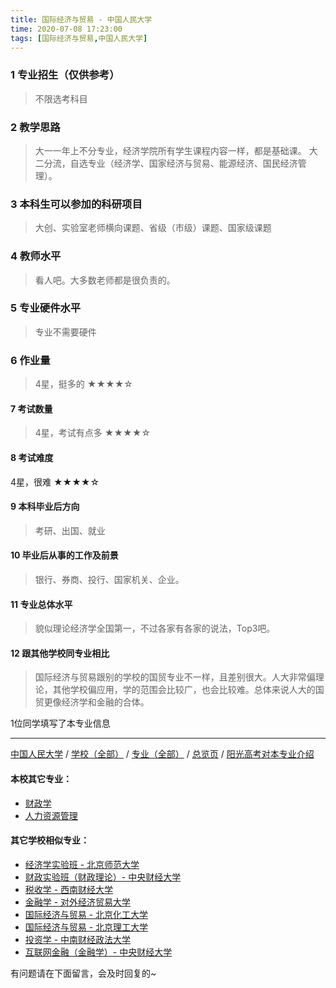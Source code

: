 ```yaml
---
title: 国际经济与贸易 - 中国人民大学
time: 2020-07-08 17:23:00
tags: [国际经济与贸易,中国人民大学]
---
```

### 1 专业招生（仅供参考）  
> 不限选考科目 


### 2 教学思路
> 大一一年上不分专业，经济学院所有学生课程内容一样，都是基础课。
大二分流，自选专业（经济学、国家经济与贸易、能源经济、国民经济管理）。


### 3 本科生可以参加的科研项目
>  大创、实验室老师横向课题、省级（市级）课题、国家级课题


### 4 教师水平
> 看人吧。大多数老师都是很负责的。


### 5 专业硬件水平
> 专业不需要硬件


### 6 作业量
>4星，挺多的
★★★★☆


#### 7 考试数量
>4星，考试有点多
★★★★☆


#### 8 考试难度
> 
4星，很难
★★★★☆


#### 9 本科毕业后方向
> 考研、出国、就业


#### 10 毕业后从事的工作及前景
> 银行、券商、投行、国家机关、企业。


#### 11 专业总体水平
> 貌似理论经济学全国第一，不过各家有各家的说法，Top3吧。


#### 12 跟其他学校同专业相比
> 国际经济与贸易跟别的学校的国贸专业不一样，且差别很大。人大非常偏理论，其他学校偏应用，学的范围会比较广，也会比较难。总体来说人大的国贸更像经济学和金融的合体。


1位同学填写了本专业信息
***
[中国人民大学](http://www.jianshu.com/p/64ca2a715b4f) / [学校（全部）](http://www.jianshu.com/p/3efa6bcca419) / [专业（全部）](http://www.jianshu.com/p/2d4c6d3552c2) / [总览页](http://www.jianshu.com/p/445daeb4fa00) / [阳光高考对本专业介绍](http://gaokao.chsi.com.cn/sch/zyk/view.do?schId=73394522&specId=73381083
)
#### 本校其它专业：
- [财政学](http://www.jianshu.com/p/907902d05d20)
- [人力资源管理](https://www.jianshu.com/p/41834b719bbb)

#### 其它学校相似专业：
- [经济学实验班 - 北京师范大学](http://www.jianshu.com/p/905157b079f8)
- [财政实验班（财政理论）- 中央财经大学](http://www.jianshu.com/p/543b7d175909)
- [税收学 - 西南财经大学](http://www.jianshu.com/p/428c6ac632e9)
- [金融学 - 对外经济贸易大学](http://www.jianshu.com/p/bc445a9150dc)
- [国际经济与贸易 - 北京化工大学](http://www.jianshu.com/p/f143f17287d2)
- [国际经济与贸易 - 北京理工大学](http://www.jianshu.com/p/ebab770158ac)
- [投资学 - 中南财经政法大学](http://www.jianshu.com/p/7d16092614fe)
- [互联网金融（金融学）- 中央财经大学](http://www.jianshu.com/p/6125dd390a4c)

有问题请在下面留言，会及时回复的~